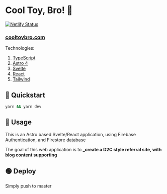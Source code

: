 # Cool Toy, Bro! 🧸

[![Netlify Status](https://api.netlify.com/api/v1/badges/409b9046-9dd4-4dc8-b067-e01f19d5f7e6/deploy-status)](https://app.netlify.com/sites/cool-toy-bro/deploys)

### [cooltoybro.com](cooltoybro.com)

Technologies:

1. [TypeScript](https://www.typescriptlang.org/)
1. [Astro 4](https://astro.build/)
1. [Svelte](https://svelte.dev/docs/introduction)
1. [React](https://react.dev/learn)
1. [Tailwind](https://tailwindcss.com/)

## 🏁 Quickstart

``` bash
yarn && yarn dev
```

## 🧙 Usage

This is an Astro based Svelte/React application, using Firebase Authentication, and Firestore database

The goal of this web application is to **_create a D2C style referral site, with blog content supporting**

## 🟢 Deploy

Simply push to master